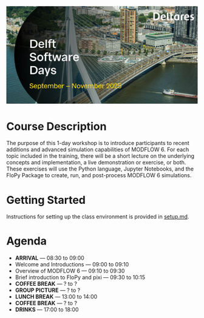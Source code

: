 <img src="./dsd-2025.jpg">

# Course Description
The purpose of this 1-day workshop is to introduce participants to recent additions and advanced simulation capabilities of MODFLOW 6. For each topic included in the training, there will be a short lecture on the underlying concepts and implementation, a live demonstration or exercise, or both. These exercises will use the Python language, Jupyter Notebooks, and the FloPy Package to create, run, and post-process MODFLOW 6 simulations.

# Getting Started
Instructions for setting up the class environment is provided in [setup.md](./setup.md).

# Agenda

* **ARRIVAL** &mdash; 08:30 to 09:00
* Welcome and Introductions &mdash; 09:00 to 09:10
* Overview of MODFLOW 6 &mdash; 09:10 to 09:30
* Brief introduction to FloPy and pixi &mdash; 09:30 to 10:15
* **COFFEE BREAK** &mdash; ? to ?
* **GROUP PICTURE** &mdash; ? to ?
* **LUNCH BREAK** &mdash; 13:00 to 14:00
* **COFFEE BREAK** &mdash; ? to ?
* **DRINKS** &mdash; 17:00 to 18:00
